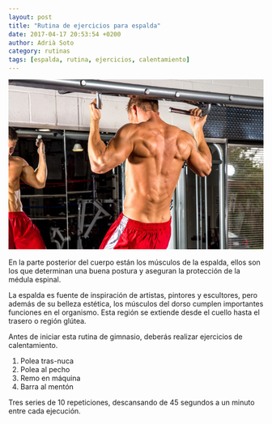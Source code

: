 ```yaml
---
layout: post
title: "Rutina de ejercicios para espalda"
date: 2017-04-17 20:53:54 +0200
author: Adrià Soto
category: rutinas
tags: [espalda, rutina, ejercicios, calentamiento]
---
```

![Rutina para espalda](/assets/rutina_para_espalda.jpg)

En la parte posterior del cuerpo están los músculos de la espalda, ellos son los que 
determinan una buena postura y aseguran la protección de la médula espinal.

La espalda es fuente de inspiración de artistas, pintores y escultores, pero además de 
su belleza estética, los músculos del dorso cumplen importantes funciones en el organismo. 
Esta región se extiende desde el cuello hasta el trasero o región glútea.

<!--excerpt-->

Antes de iniciar esta rutina de gimnasio, deberás realizar ejercicios de calentamiento.

1. Polea tras-nuca
2. Polea al pecho
3. Remo en máquina
4. Barra al mentón

Tres series de 10 repeticiones, descansando de 45 segundos a un minuto entre cada ejecución. 
